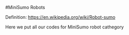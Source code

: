 #MiniSumo Robots

Definition: https://en.wikipedia.org/wiki/Robot-sumo

Here we put all our codes for MiniSumo robot cathegory
